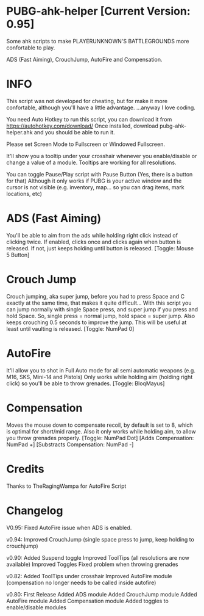 # PUBG-ahk-helper [Current Version: 0.95]
Some ahk scripts to make PLAYERUNKNOWN'S BATTLEGROUNDS more confortable to play.

ADS (Fast Aiming), CrouchJump, AutoFire and Compensation.

# INFO
This script was not developed for cheating, but for make it more confortable, although you'll have a little advantage.
...anyway I love coding.

You need Auto Hotkey to run this script, you can download it from https://autohotkey.com/download/
Once installed, download pubg-ahk-helper.ahk and you should be able to run it.

Please set Screen Mode to Fullscreen or Windowed Fullscreen.

It'll show you a tooltip under your crosshair whenever you enable/disable or change a value of a module.
Tooltips are working for all resolutions.

You can toggle Pause/Play script with Pause Button (Yes, there is a button for that)
Although it only works if PUBG is your active window and the cursor is not visible (e.g. inventory, map... so you can drag items, mark locations, etc)


# ADS (Fast Aiming)
You'll be able to aim from the ads while holding right click instead of clicking twice.
If enabled, clicks once and clicks again when button is released.
If not, just keeps holding until button is released.
[Toggle: Mouse 5 Button]

# Crouch Jump
Crouch jumping, aka super jump, before you had to press Space and C exactly at the same time, that makes it quite difficult...
With this script you can jump normally with single Space press, and super jump if you press and hold Space.
So, single press = normal jump, hold space = super jump.
Also keeps crouching 0.5 seconds to improve the jump.
This will be useful at least until vaulting is released.
[Toggle: NumPad 0]

# AutoFire
It'll allow you to shot in Full Auto mode for all semi automatic weapons (e.g. M16, SKS, Mini-14 and Pistols)
Only works while holding aim (holding right click) so you'll be able to throw grenades.
[Toggle: BloqMayus]

# Compensation
Moves the mouse down to compensate recoil, by default is set to 8, which is optimal for short/mid range.
Also it only works while holding aim, to allow you throw grenades properly.
[Toggle: NumPad Dot]
[Adds Compensation: NumPad +]
[Substracts Compensation: NumPad -]

# Credits
Thanks to TheRagingWampa for AutoFire Script

# Changelog
V0.95:
Fixed AutoFire issue when ADS is enabled.

v0.94:
Improved CrouchJump (single space press to jump, keep holding to crouchjump)

v0.90:
Added Suspend toggle
Improved ToolTips (all resolutions are now available)
Improved Toggles
Fixed problem when throwing grenades

v0.82:
Added ToolTips under crosshair
Improved AutoFire module (compensation no longer needs to be called inside autofire)

v0.80:
First Release
Added ADS module
Added CrouchJump module
Added AutoFire module
Added Compensation module
Added toggles to enable/disable modules
